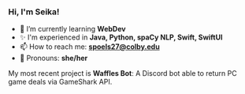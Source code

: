### Hi, I'm Seika!

- 🌱 I’m currently learning **WebDev**
- ✨ I'm experienced in **Java, Python, spaCy NLP, Swift, SwiftUI**
- 📫 How to reach me: **spoels27@colby.edu**
- 💜 Pronouns: **she/her**

My most recent project is **Waffles Bot**: A Discord bot able to return PC game deals via GameShark API.
